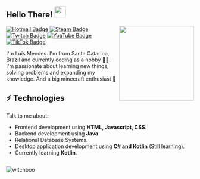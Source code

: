 
<h2> Hello There! <img src="https://i.imgur.com/1EbrBcz.gif" width="30px"></h2>

<img align='right' src='https://user-images.githubusercontent.com/5713670/87202985-820dcb80-c2b6-11ea-9f56-7ec461c497c3.gif' width='200"'>

[![Hotmail Badge](https://img.shields.io/badge/Microsoft_Outlook-0078D4?style=for-the-badge&logo=microsoft-outlook&logoColor=white&link=mailto:soconfirmo@hotmail.com)](mailto:soconfirmo@hotmail.com)
[![Steam Badge](https://img.shields.io/badge/steam-%23000000.svg?style=for-the-badge&logo=steam&logoColor=white)](https://steamcommunity.com/id/witchboo/)
[![Twitch Badge](https://img.shields.io/badge/Twitch-9146FF?style=for-the-badge&logo=twitch&logoColor=white)](https://twitch.tv/bruxaboo)
[![YouTube Badge](https://img.shields.io/badge/YouTube-FF0000?style=for-the-badge&logo=youtube&logoColor=white)](https://youtube.com/@WitchBoo)
[![TikTok Badge](https://img.shields.io/badge/TikTok-000000?style=for-the-badge&logo=tiktok&logoColor=white)](https://tiktok.com/@witchboo)

I'm Luís Mendes. I'm from Santa Catarina, Brazil and currently coding as a hobby 👨‍💻. I'm passionate about learning new things, solving problems and expanding my knowledge. And a big minecraft enthusiast 🧱

## ⚡ Technologies
Talk to me about:
- Frontend development using **HTML, Javascript, CSS**.
- Backend development using **Java**.
- Relational Database Systems.
- Desktop application development using **C# and Kotlin** (Still learning).
- Currently learning **Kotlin**.
##
<img align="center" src="https://github-readme-stats-witchboo.vercel.app/api?username=witchboo&count_private=true&show_icons=true&locale=en" alt="witchboo" />
